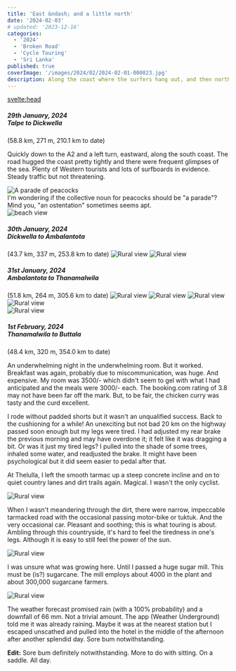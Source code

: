 ```yaml
---
title: 'East &ndash; and a little north'
date: '2024-02-03'
# updated: '2023-12-16'
categories:
  - '2024'
  - 'Broken Road'
  - 'Cycle Touring'
  - 'Sri Lanka'
published: true
coverImage: '/images/2024/02/2024-02-01-000823.jpg'
description: Along the coast where the surfers hang out, and then north into the countryside...
---
```


<script>
    import Img from '$lib/components/Img.svelte' 
    import DayCardHGroup from '$lib/components/DayCardHGroup.svelte' 
    import FormattedDate from '$lib/components/FormattedDate.svelte'
</script>

<svelte:head>

<title>
2024 Sri Lanka
</title>
</svelte:head>

<section class="card">
<h5>
  	29th January, 2024
  	<br />Talpe to Dickwella
</h5>
(58.8 km, 271 m, 210.1 km to date)

<p>Quickly down to the A2 and a left turn, eastward, along the south coast. The road hugged the coast pretty tightly and there were frequent glimpses of the sea. Plenty of Western tourists and lots of surfboards in evidence. Steady traffic but not threatening. </p> 
<img
  src="/images/2024/01/2024-01-29-013940.jpg"
  alt="A parade of peacocks"
/>
<div class="caption">I'm wondering if the collective noun for peacocks should be "a parade"? <br/>Mind you, "an ostentation" sometimes seems apt.</div>
<img
  src="/images/2024/01/2024-01-29-230807.jpg"
  alt="beach view"
/>

</section>

<section class="card">
<h5>
  	30th January, 2024
  	<br />Dickwella to Ambalantota
  </h5>
  (43.7 km, 337 m, 253.8 km to date)
<img
  src="/images/2024/01/2024-01-30-213051.jpg"
  alt="Rural view"
/>
<img
  src="/images/2024/01/2024-01-30-213104.jpg"
  alt="Rural view"
/>
</section>

<section class="card">
<h5>
  	31st January, 2024
  	<br />Ambalantota to Thanamalwila
  </h5>
  (51.8 km, 264 m, 305.6 km to date)
<img
  src="/images/2024/01/2024-01-31-003517.jpg"
  alt="Rural view"
/>
<img
  src="/images/2024/01/2024-01-31-004641.jpg"
  alt="Rural view"
/>
<img
  src="/images/2024/01/2024-01-31-010029.jpg"
  alt="Rural view"
/>
<div class="w-80">
  <img
    src="/images/2024/01/2024-01-31-233649.jpg"
    alt="Rural view"
  />
</div>
<img
    src="/images/2024/01/2024-01-31-235918.jpg"
    alt="Rural view"
  />
</section>

<section class="card">
<h5>
  	1st February, 2024
  	<br />Thanamalwila to Buttala
</h5>
(48.4 km, 320 m, 354.0 km to date)
<p>An underwhelming night in the underwhelming room. But it worked. Breakfast was again, probably due to miscommunication, was huge. And expensive. My room was 3500/- which didn't seem to gel with what I had anticipated and the meals were 3000/- each. The booking.com rating of 3.8 may not have been far off the mark. But, to be fair, the chicken curry was tasty and the curd excellent.</p>
<p>I rode without padded shorts but it wasn't an unqualified success. Back to the cushioning for a while! An unexciting but not bad 20 km on the highway passed soon enough but my legs were tired. I had adjusted my rear brake the previous morning and may have overdone it; it felt like it was dragging a bit. Or was it just my tired legs? I pulled into the shade of some trees, inhaled some water, and readjusted the brake. It might have been psychological but it did seem easier to pedal after that.</p>
<p>At Thelulla, I left the smooth tarmac up a steep concrete incline and on to quiet country lanes and dirt trails again. Magical. I wasn't the only cyclist.</p>
<img
  src="/images/2024/02/2024-02-01-000823.jpg"
  alt="Rural view"
/>
<p>When I wasn't meandering through the dirt, there were narrow, impeccable tarmacked road with the occasional passing motor-bike or tuktuk. And the very occasional car. Pleasant and soothing; this is what touring is about. Ambling through this countryside, it's hard to feel the tiredness in one's legs. Although it is easy to still feel the power of the sun.</p>
<img
  src="/images/2024/02/2024-02-01-010309.jpg"
  alt="Rural view"
/>
<p>I was unsure what was growing here. Until I passed a huge sugar mill. This must be (is?) sugarcane. The mill employs about 4000 in the plant and about 300,000 sugarcane farmers.</p>
<img
  src="/images/2024/02/2024-02-01-012321.jpg"
  alt="Rural view"
/>
<p>The weather forecast promised rain (with a 100% probability) and a downfall of 66 mm. Not a trivial amount. The app (Weather Underground) told me it was already raining. Maybe it was at the nearest station but I escaped unscathed and pulled into the hotel in the middle of the afternoon after another splendid day. Sore bum notwithstanding.</p>

<Callout>
<strong>Edit:</strong> Sore bum definitely notwithstanding. More to do with sitting. On a saddle. All day.
</Callout>
</section>
